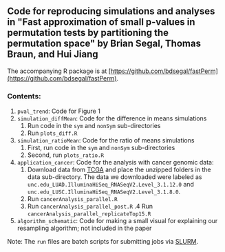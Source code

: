 ## Code for reproducing simulations and analyses in "Fast approximation of small p-values in permutation tests by partitioning the permutation space" by Brian Segal, Thomas Braun, and Hui Jiang

The accompanying R package is at [https://github.com/bdsegal/fastPerm](https://github.com/bdsegal/fastPerm).

### Contents:

1. `pval_trend`: Code for Figure 1
2. `simulation_diffMean`: Code for the difference in means simulations
    1. Run code in the `sym` and `nonSym` sub-directories
    2. Run `plots_diff.R`
3. `simulation_ratioMean`: Code for the ratio of means simulations
    1. First, run code in the `sym` and `nonSym` sub-directories
    2. Second, run `plots_ratio.R`
4. `application_cancer`: Code for the analysis with cancer genomic data:
    1. Download data from [TCGA](https://tcga-data.nci.nih.gov/tcga/) and place the unzipped folders in the data sub-directory. The data we downloaded were labeled as `unc.edu_LUAD.IlluminaHiSeq_RNASeqV2.Level_3.1.12.0` and `unc.edu_LUSC.IlluminaHiSeq_RNASeqV2.Level_3.1.8.0`.
    2. Run `cancerAnalysis_parallel.R`
    3. Run `cancerAnalysis_parallel_post.R`
    .4 Run `cancerAnalysis_parallel_replicateTop15.R`
5. `algorithm_schematic`: Code for making a small visual for explaining our resampling algorithm; not included in the paper

Note: The `run` files are batch scripts for submitting jobs via [SLURM](http://slurm.schedmd.com/).